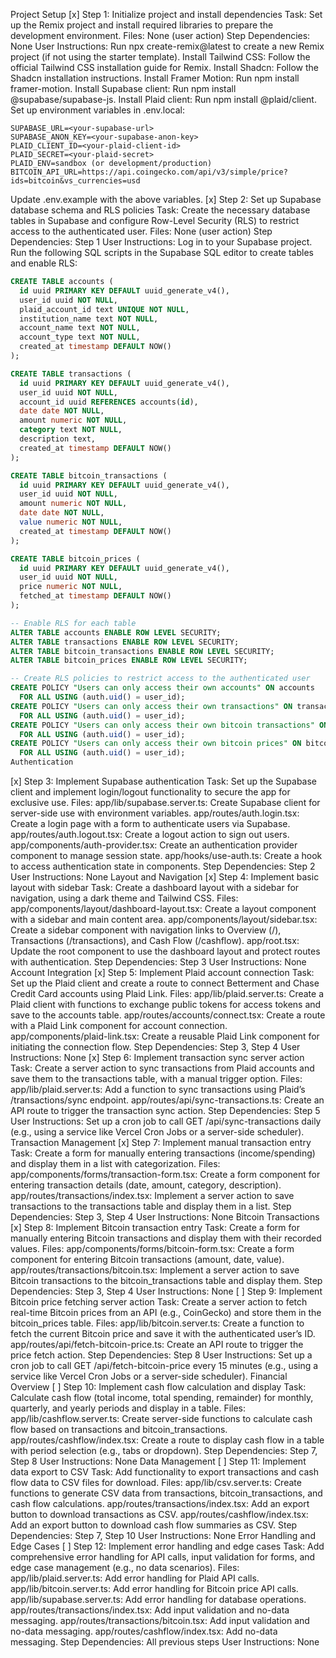 Project Setup
[x] Step 1: Initialize project and install dependencies
Task: Set up the Remix project and install required libraries to prepare the development environment.
Files: None (user action)
Step Dependencies: None
User Instructions:
Run npx create-remix@latest to create a new Remix project (if not using the starter template).
Install Tailwind CSS: Follow the official Tailwind CSS installation guide for Remix.
Install Shadcn: Follow the Shadcn installation instructions.
Install Framer Motion: Run npm install framer-motion.
Install Supabase client: Run npm install @supabase/supabase-js.
Install Plaid client: Run npm install @plaid/client.
Set up environment variables in .env.local:
```
SUPABASE_URL=<your-supabase-url>
SUPABASE_ANON_KEY=<your-supabase-anon-key>
PLAID_CLIENT_ID=<your-plaid-client-id>
PLAID_SECRET=<your-plaid-secret>
PLAID_ENV=sandbox (or development/production)
BITCOIN_API_URL=https://api.coingecko.com/api/v3/simple/price?ids=bitcoin&vs_currencies=usd
```
Update .env.example with the above variables.
[x] Step 2: Set up Supabase database schema and RLS policies
Task: Create the necessary database tables in Supabase and configure Row-Level Security (RLS) to restrict access to the authenticated user.
Files: None (user action)
Step Dependencies: Step 1
User Instructions:
Log in to your Supabase project.
Run the following SQL scripts in the Supabase SQL editor to create tables and enable RLS:
```sql
CREATE TABLE accounts (
  id uuid PRIMARY KEY DEFAULT uuid_generate_v4(),
  user_id uuid NOT NULL,
  plaid_account_id text UNIQUE NOT NULL,
  institution_name text NOT NULL,
  account_name text NOT NULL,
  account_type text NOT NULL,
  created_at timestamp DEFAULT NOW()
);

CREATE TABLE transactions (
  id uuid PRIMARY KEY DEFAULT uuid_generate_v4(),
  user_id uuid NOT NULL,
  account_id uuid REFERENCES accounts(id),
  date date NOT NULL,
  amount numeric NOT NULL,
  category text NOT NULL,
  description text,
  created_at timestamp DEFAULT NOW()
);

CREATE TABLE bitcoin_transactions (
  id uuid PRIMARY KEY DEFAULT uuid_generate_v4(),
  user_id uuid NOT NULL,
  amount numeric NOT NULL,
  date date NOT NULL,
  value numeric NOT NULL,
  created_at timestamp DEFAULT NOW()
);

CREATE TABLE bitcoin_prices (
  id uuid PRIMARY KEY DEFAULT uuid_generate_v4(),
  user_id uuid NOT NULL,
  price numeric NOT NULL,
  fetched_at timestamp DEFAULT NOW()
);

-- Enable RLS for each table
ALTER TABLE accounts ENABLE ROW LEVEL SECURITY;
ALTER TABLE transactions ENABLE ROW LEVEL SECURITY;
ALTER TABLE bitcoin_transactions ENABLE ROW LEVEL SECURITY;
ALTER TABLE bitcoin_prices ENABLE ROW LEVEL SECURITY;

-- Create RLS policies to restrict access to the authenticated user
CREATE POLICY "Users can only access their own accounts" ON accounts
  FOR ALL USING (auth.uid() = user_id);
CREATE POLICY "Users can only access their own transactions" ON transactions
  FOR ALL USING (auth.uid() = user_id);
CREATE POLICY "Users can only access their own bitcoin transactions" ON bitcoin_transactions
  FOR ALL USING (auth.uid() = user_id);
CREATE POLICY "Users can only access their own bitcoin prices" ON bitcoin_prices
  FOR ALL USING (auth.uid() = user_id);
Authentication
```
[x] Step 3: Implement Supabase authentication
Task: Set up the Supabase client and implement login/logout functionality to secure the app for exclusive use.
Files:
app/lib/supabase.server.ts: Create Supabase client for server-side use with environment variables.
app/routes/auth.login.tsx: Create a login page with a form to authenticate users via Supabase.
app/routes/auth.logout.tsx: Create a logout action to sign out users.
app/components/auth-provider.tsx: Create an authentication provider component to manage session state.
app/hooks/use-auth.ts: Create a hook to access authentication state in components.
Step Dependencies: Step 2
User Instructions: None
Layout and Navigation
[x] Step 4: Implement basic layout with sidebar
Task: Create a dashboard layout with a sidebar for navigation, using a dark theme and Tailwind CSS.
Files:
app/components/layout/dashboard-layout.tsx: Create a layout component with a sidebar and main content area.
app/components/layout/sidebar.tsx: Create a sidebar component with navigation links to Overview (/), Transactions (/transactions), and Cash Flow (/cashflow).
app/root.tsx: Update the root component to use the dashboard layout and protect routes with authentication.
Step Dependencies: Step 3
User Instructions: None
Account Integration
[x] Step 5: Implement Plaid account connection
Task: Set up the Plaid client and create a route to connect Betterment and Chase Credit Card accounts using Plaid Link.
Files:
app/lib/plaid.server.ts: Create a Plaid client with functions to exchange public tokens for access tokens and save to the accounts table.
app/routes/accounts/connect.tsx: Create a route with a Plaid Link component for account connection.
app/components/plaid-link.tsx: Create a reusable Plaid Link component for initiating the connection flow.
Step Dependencies: Step 3, Step 4
User Instructions: None
[x] Step 6: Implement transaction sync server action
Task: Create a server action to sync transactions from Plaid accounts and save them to the transactions table, with a manual trigger option.
Files:
app/lib/plaid.server.ts: Add a function to sync transactions using Plaid’s /transactions/sync endpoint.
app/routes/api/sync-transactions.ts: Create an API route to trigger the transaction sync action.
Step Dependencies: Step 5
User Instructions: Set up a cron job to call GET /api/sync-transactions daily (e.g., using a service like Vercel Cron Jobs or a server-side scheduler).
Transaction Management
[x] Step 7: Implement manual transaction entry
Task: Create a form for manually entering transactions (income/spending) and display them in a list with categorization.
Files:
app/components/forms/transaction-form.tsx: Create a form component for entering transaction details (date, amount, category, description).
app/routes/transactions/index.tsx: Implement a server action to save transactions to the transactions table and display them in a list.
Step Dependencies: Step 3, Step 4
User Instructions: None
Bitcoin Transactions
[x] Step 8: Implement Bitcoin transaction entry
Task: Create a form for manually entering Bitcoin transactions and display them with their recorded values.
Files:
app/components/forms/bitcoin-form.tsx: Create a form component for entering Bitcoin transactions (amount, date, value).
app/routes/transactions/bitcoin.tsx: Implement a server action to save Bitcoin transactions to the bitcoin_transactions table and display them.
Step Dependencies: Step 3, Step 4
User Instructions: None
[ ] Step 9: Implement Bitcoin price fetching server action
Task: Create a server action to fetch real-time Bitcoin prices from an API (e.g., CoinGecko) and store them in the bitcoin_prices table.
Files:
app/lib/bitcoin.server.ts: Create a function to fetch the current Bitcoin price and save it with the authenticated user’s ID.
app/routes/api/fetch-bitcoin-price.ts: Create an API route to trigger the price fetch action.
Step Dependencies: Step 8
User Instructions: Set up a cron job to call GET /api/fetch-bitcoin-price every 15 minutes (e.g., using a service like Vercel Cron Jobs or a server-side scheduler).
Financial Overview
[ ] Step 10: Implement cash flow calculation and display
Task: Calculate cash flow (total income, total spending, remainder) for monthly, quarterly, and yearly periods and display in a table.
Files:
app/lib/cashflow.server.ts: Create server-side functions to calculate cash flow based on transactions and bitcoin_transactions.
app/routes/cashflow/index.tsx: Create a route to display cash flow in a table with period selection (e.g., tabs or dropdown).
Step Dependencies: Step 7, Step 8
User Instructions: None
Data Management
[ ] Step 11: Implement data export to CSV
Task: Add functionality to export transactions and cash flow data to CSV files for download.
Files:
app/lib/csv.server.ts: Create functions to generate CSV data from transactions, bitcoin_transactions, and cash flow calculations.
app/routes/transactions/index.tsx: Add an export button to download transactions as CSV.
app/routes/cashflow/index.tsx: Add an export button to download cash flow summaries as CSV.
Step Dependencies: Step 7, Step 10
User Instructions: None
Error Handling and Edge Cases
[ ] Step 12: Implement error handling and edge cases
Task: Add comprehensive error handling for API calls, input validation for forms, and edge case management (e.g., no data scenarios).
Files:
app/lib/plaid.server.ts: Add error handling for Plaid API calls.
app/lib/bitcoin.server.ts: Add error handling for Bitcoin price API calls.
app/lib/supabase.server.ts: Add error handling for database operations.
app/routes/transactions/index.tsx: Add input validation and no-data messaging.
app/routes/transactions/bitcoin.tsx: Add input validation and no-data messaging.
app/routes/cashflow/index.tsx: Add no-data messaging.
Step Dependencies: All previous steps
User Instructions: None